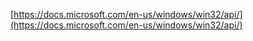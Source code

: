[https://docs.microsoft.com/en-us/windows/win32/api/](https://docs.microsoft.com/en-us/windows/win32/api/)